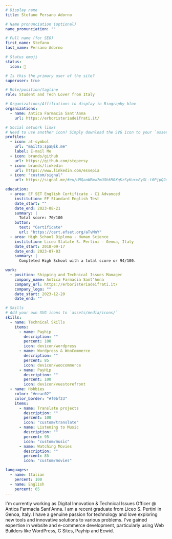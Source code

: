 ```yaml
---
# Display name
title: Stefano Persano Adorno

# Name pronunciation (optional)
name_pronunciation: ""

# Full name (for SEO)
first_name: Stefano
last_name: Persano Adorno

# Status emoji
status:
  icon: 🚀

# Is this the primary user of the site?
superuser: true

# Role/position/tagline
role: Student and Tech Lover from Italy

# Organizations/Affiliations to display in Biography blox
organizations:
  - name: Antica Farmacia Sant'Anna
    url: https://erboristeriadeifrati.it/

# Social network links
# Need to use another icon? Simply download the SVG icon to your `assets/media/icons/` folder.
profiles:
  - icon: at-symbol
    url: "mailto:spa@ik.me"
    label: E-mail Me
  - icon: brands/github
    url: https://github.com/stepersy
  - icon: brands/linkedin
    url: https://www.linkedin.com/essepia
  - icon: "custom/signal"
    url: https://signal.me/#eu/UMQaoWBmw7mUOhkM0XqKzSyKucvEyGL-t0PjpQ2m9pU9rRsxzcRAFr89TWE3iTkj

education:
  - area: EF SET English Certificate - C1 Advanced
    institution: EF Standard English Test
    date_start: ""
    date_end: 2023-08-21
    summary: |
      Total score: 70/100
    button:
      text: "Certificate"
      url: "https://cert.efset.org/aTvMnY"
  - area: High School Diploma - Human Science
    institution: Liceo Statale S. Pertini - Genoa, Italy
    date_start: 2018-09-17
    date_end: 2023-07-03
    summary: |
      Completed High School with a total score or 94/100.

work:
  - position: Shipping and Technical Issues Manager
    company_name: Antica Farmacia Sant'Anna
    company_url: https://erboristeriadeifrati.it/
    company_logo: ""
    date_start: 2023-12-20
    date_end: ""

# Skills
# Add your own SVG icons to `assets/media/icons/`
skills:
  - name: Technical Skills
    items:
      - name: Payhip
        description: ""
        percent: 100
        icon: devicon/wordpress
      - name: Wordpress & WooCommerce
        description: ""
        percent: 85
        icon: devicon/woocommerce
      - name: PayHip
        description: ""
        percent: 100
        icon: devicon/vuestorefront
  - name: Hobbies
    color: "#eeac02"
    color_border: "#f0bf23"
    items:
      - name: Translate projects
        description: ""
        percent: 100
        icon: "custom/translate"
      - name: Listening to Music
        description: ""
        percent: 95
        icon: "custom/music"
      - name: Watching Movies
        description: ""
        percent: 85
        icon: "custom/movies"

languages:
  - name: Italian
    percent: 100
  - name: English
    percent: 65
---
```


I'm currently working as Digital Innovation & Technical Issues Officer @ Antica Farmacia Sant'Anna.
I am a recent graduate from Liceo S. Pertini in Genoa, Italy. I have a genuine passion for technology and love exploring new tools and innovative solutions to various problems. I've gained expertise in website and e-commerce development, particularly using Web Builders like WordPress, G Sites, Payhip and Ecwid.
